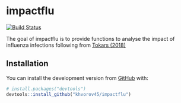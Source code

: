 
<!-- README.md is generated from README.Rmd. Please edit that file -->

# impactflu

<!-- badges: start -->

[![Build
Status](https://travis-ci.org/khvorov45/impactflu.svg?branch=master)](https://travis-ci.org/khvorov45/impactflu)
<!-- badges: end -->

The goal of impactflu is to provide functions to analyse the impact of
influenza infections following from [Tokars
(2018)](https://doi.org/10.1016/j.vaccine.2018.10.026)

## Installation

You can install the development version from
[GitHub](https://github.com/) with:

``` r
# install.packages("devtools")
devtools::install_github("khvorov45/impactflu")
```
